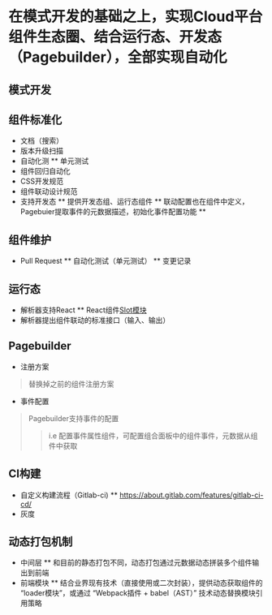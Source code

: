 
# 在模式开发的基础之上，实现Cloud平台组件生态圈、结合运行态、开发态（Pagebuilder），全部实现自动化

模式开发
-----------

组件标准化
-----------
 * 文档（搜索）
 * 版本升级扫描
 * 自动化测
   ** 单元测试
 * 组件回归自动化
 * CSS开发规范
 * 组件联动设计规范
 * 支持开发态
   ** 提供开发态组、运行态组件
   ** 联动配置也在组件中定义，Pagebuier提取事件的元数据描述，初始化事件配置功能
   ** 

组件维护
-----------
 * Pull Request
   ** 自动化测试（单元测试）
   ** 变更记录

运行态
-----------
 * 解析器支持React
   ** React组件[Slot模块](https://www.npmjs.com/package/react-slot)
 * 解析器提出组件联动的标准接口（输入、输出）

Pagebuilder
-----------
 * 注册方案
 > 替换掉之前的组件注册方案
 * 事件配置
 > Pagebuilder支持事件的配置
 >> i.e 配置事件属性组件，可配置组合面板中的组件事件，元数据从组件中获取

CI构建
-----------
 * 自定义构建流程（Gitlab-ci)
   ** https://about.gitlab.com/features/gitlab-ci-cd/
 * 灰度

动态打包机制
-----------
 * 中间层
   ** 和目前的静态打包不同，动态打包通过元数据动态拼装多个组件输出到前端
 * 前端模块
   ** 结合业界现有技术（直接使用或二次封装），提供动态获取组件的 “loader模块”，或通过 “Webpack插件 + babel（AST）” 技术动态替换模块引用策略
